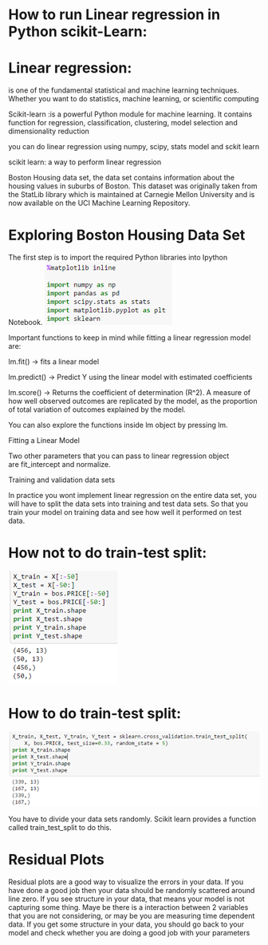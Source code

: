 # How to run Linear regression in Python scikit-Learn:

# Linear regression:

is one of the fundamental statistical and machine learning techniques. Whether you want to do statistics, machine learning, or scientific computing

Scikit-learn :is a powerful Python module for machine learning. It contains function for regression, classification, clustering, model selection and dimensionality reduction

you can do linear regression using numpy, scipy, stats model and sckit learn

scikit learn: a way to perform linear regression

Boston Housing data set, the data set contains information about the housing values in suburbs of Boston. This dataset was originally taken from the StatLib library which is maintained at Carnegie Mellon University and is now available on the UCI Machine Learning Repository. 

# Exploring Boston Housing Data Set

The first step is to import the required Python libraries into Ipython Notebook.
<img src="Explore-1.png">

Important functions to keep in mind while fitting a linear regression model are:

lm.fit() -> fits a linear model

lm.predict() -> Predict Y using the linear model with estimated coefficients

lm.score() -> Returns the coefficient of determination (R^2). A measure of how well observed outcomes are replicated by the model, as the proportion of total variation of outcomes explained by the model.

You can also explore the functions inside lm object by pressing lm.<tab>

Fitting a Linear Model

Two other parameters that you can pass to linear regression object are fit_intercept and normalize.

Training and validation data sets

In practice you wont implement linear regression on the entire data set, you will have to split the data sets into training and test data sets. So that you train your model on training data and see how well it performed on test data.

# How not to do train-test split:
<img src="train-test-split.png">



# How to do train-test split:
<img src="Xtrain-and-Xtest.png">

You have to divide your data sets randomly. Scikit learn provides a function called train_test_split to do this.

# Residual Plots

Residual plots are a good way to visualize the errors in your data. If you have done a good job then your data should be randomly scattered around line zero. If you see structure in your data, that means your model is not capturing some thing. Maye be there is a interaction between 2 variables that you are not considering, or may be you are measuring time dependent data. If you get some structure in your data, you should go back to your model and check whether you are doing a good job with your parameters